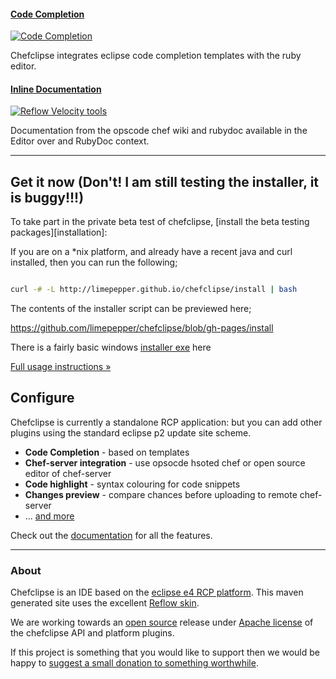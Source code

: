 #### [Code Completion][features]

[![Code Completion](images/carousel-components.jpg)][reflow-misc]

Chefclipse integrates eclipse code completion templates with the ruby editor.


#### [Inline Documentation][reflow-tools]

[![Reflow Velocity tools](images/carousel-tools.png)][reflow-tools]

Documentation from the opscode chef wiki and rubydoc available in the Editor over and RubyDoc context.

[reflow-layouts]: skin/layouts.html
[reflow-misc]: skin/misc.html
[reflow-tools]: reflow-velocity-tools/
[features]: features.html

---


## Get it now (Don't! I am still testing the installer, it is buggy!!!)

To take part in the private beta test of chefclipse, [install the beta testing packages][installation]:

If you are on a *nix platform, and already have a recent java and curl installed, then you can run the following;

```bash

curl -# -L http://limepepper.github.io/chefclipse/install | bash	

```

The contents of the installer script can be previewed here;

https://github.com/limepepper/chefclipse/blob/gh-pages/install

There is a fairly basic windows [installer exe][install-win32] here

[Full usage instructions &raquo;][chefclipse-usage]

[chefclipse-usage]: installation.html
[install-win32]: https://dl.dropboxusercontent.com/u/4171924/Chefclipse-setup.exe
[install-jar]: https://dl.dropboxusercontent.com/u/4171924/Chefclipse-setup.exe


## Configure

Chefclipse is currently a standalone RCP application: but you can add other plugins using the standard eclipse p2 update site scheme.

-   **Code Completion** - based on templates
-   **Chef-server integration** - use opsocde hsoted chef or open source editor of chef-server
-   **Code highlight** - syntax colouring for code snippets
-   **Changes preview** - compare chances before uploading to remote chef-server
-   ... [and more][reflow-config]

Check out the [documentation][chefclipse-wiki] for all the features.

[reflow-config]: skin/config.html
[chefclipse-wiki]: https://github.com/limepepper/chefclipse/wiki


---


### About

Chefclipse is an IDE based on the [eclipse e4 RCP platform][eclipse-e4]. This maven generated site uses the excellent [Reflow skin][reflow-github].

We are working towards an [open source][reflow-github] release under [Apache license][apache-license] of the chefclipse API and platform plugins.

If this project is something that you would like to support then we would be happy to [suggest a small donation to something worthwhile][donate].

[donate]: http://www.amnesty.org.uk/
[mvn-site]: http://maven.apache.org/guides/mini/guide-site.html
[eclipse-e4]: http://vimeo.com/59644991
[apache-license]: http://www.apache.org/licenses/LICENSE-2.0
[contribute]: contribute.html
[features]: features.html
[reflow-github]: http://github.com/andriusvelykis/reflow-maven-skin/
